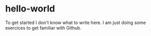 # hello-world
To get started
I don't know what to write here. I am just doing some exercices to get familiar with Github.
